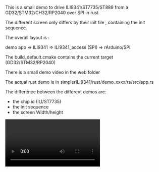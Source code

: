 This is a small demo to drive ILI9341/ST7735/ST889 from a GD32/STM32/CH32/RP2040 over SPI in rust


The different screen only differs by their init file , containing the init sequence.

The overall layout is :

demo app => ILI9341 
         => ILI9341_access (SPI) => rArduino/SPI

The build_default.cmake contains the current target (GD32/STM32/RP2040)

There is a small demo video in the web folder

The actual rust demo is in simplerILI9341/rust/demo_xxxx/rs/src/app.rs

The difference between the different demos are:
- the chip id (ILI/ST7735)
- the init sequence
- the screen Width/height


<video controls>
<source src="web/ili9341e.mp4" type="video/mp4">
</video>
